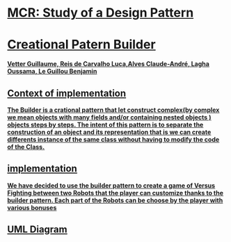 # <u>MCR: Study of a Design Pattern
# <u>Creational Patern Builder

 <b>Vetter Guillaume, Reis de Carvalho Luca,Alves Claude-André, Lagha Oussama, Le Guillou Benjamin

## Context of implementation

The Builder is a crational pattern that let construct complex(by complex we mean objects with many fields and/or containing nested objects ) objects steps by steps. The intent of this pattern is to separate the construction of an object and its representation that is we can create differents instance of the same class without having to modify the code of the Class.

## implementation

We have decided to use the builder pattern to create a game of Versus Fighting between two Robots that the player can customize thanks to the builder pattern. Each part of the Robots can be choose by the player with various bonuses


## UML Diagram

